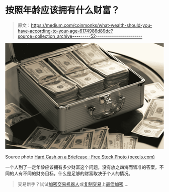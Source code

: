 # 按照年龄应该拥有什么财富？

> 原文：<https://medium.com/coinmonks/what-wealth-should-you-have-according-to-your-age-6174986d89dc?source=collection_archive---------52----------------------->

![](img/216ddba9f024c656c8b7a89b5e2e8a50.png)

Source photo [Hard Cash on a Briefcase · Free Stock Photo (pexels.com)](https://www.pexels.com/photo/hard-cash-on-a-briefcase-259027/)

一个人到了一定年龄应该拥有多少财富这个问题，没有放之四海而皆准的答案。不同的人有不同的财务目标，什么是足够的财富取决于个人的情况。

> 交易新手？试试[加密交易机器人](/coinmonks/crypto-trading-bot-c2ffce8acb2a)或[复制交易](/coinmonks/top-10-crypto-copy-trading-platforms-for-beginners-d0c37c7d698c)上[最佳加密](/coinmonks/crypto-exchange-dd2f9d6f3769) …